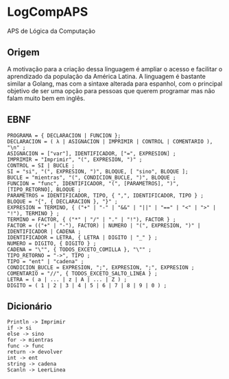 # LogCompAPS
APS de Lógica da Computação

## Origem
A motivação para a criação dessa linguagem é ampliar o acesso e facilitar o aprendizado da população da América Latina. A linguagem é bastante similar a Golang, mas com a sintaxe alterada para espanhol, com o principal objetivo de ser uma opção para pessoas que querem programar mas não falam muito bem em inglês.

## EBNF
```
PROGRAMA = { DECLARACION | FUNCION };
DECLARACION = ( λ | ASIGNACION | IMPRIMIR | CONTROL | COMENTARIO ), "\n" ;
ASIGNACION = ["var"], IDENTIFICADOR, ["=", EXPRESION] ;
IMPRIMIR = "Imprimir", "(", EXPRESION, ")" ;
CONTROL = SI | BUCLE ;
SI = "si", "(", EXPRESION, ")", BLOQUE, [ "sino", BLOQUE ];
BUCLE = "mientras", "(", CONDICION_BUCLE, ")", BLOQUE ;
FUNCION = "func", IDENTIFICADOR, "(", [PARAMETROS], ")", [TIPO_RETORNO], BLOQUE ;
PARAMETROS = IDENTIFICADOR, TIPO, { ",", IDENTIFICADOR, TIPO } ;
BLOQUE = "{", { DECLARACION }, "}" ;
EXPRESION = TERMINO, { ("+" | "-" | "&&" | "||" | "==" | "<" | ">" | "!"), TERMINO } ;
TERMINO = FACTOR, { ("*" | "/" | "." | "!"), FACTOR } ;
FACTOR = (("+" | "-"), FACTOR) | NUMERO | "(", EXPRESION, ")" | IDENTIFICADOR | CADENA ;
IDENTIFICADOR = LETRA, { LETRA | DIGITO | "_" } ;
NUMERO = DIGITO, { DIGITO } ;
CADENA = "\"", { TODOS_EXCETO_COMILLA }, "\"" ;
TIPO_RETORNO = "->", TIPO ;
TIPO = "ent" | "cadena" ;
CONDICION_BUCLE = EXPRESION, ";", EXPRESION, ";", EXPRESION ;
COMENTARIO = "//", { TODOS_EXCETO_SALTO_LINEA } ;
LETRA = ( a | ... | z | A | ... | Z ) ;
DIGITO = ( 1 | 2 | 3 | 4 | 5 | 6 | 7 | 8 | 9 | 0 ) ;

```

## Dicionário
```
Println -> Imprimir
if -> si
else -> sino
for -> mientras
func -> func
return -> devolver
int -> ent
string -> cadena
Scanln -> LeerLinea
```

